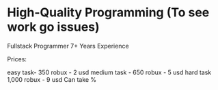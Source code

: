 # High-Quality Programming (To see work go issues)
Fullstack Programmer 7+ Years Experience



Prices:

easy task- 350 robux - 2 usd
medium task - 650 robux - 5 usd
hard task 1,000 robux - 9 usd
Can take %
